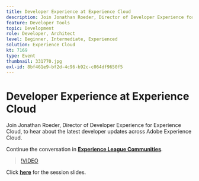 ```yaml
---
title: Developer Experience at Experience Cloud
description: Join Jonathan Roeder, Director of Developer Experience for Experience Cloud, to hear about the latest developer updates across Adobe Experience Cloud. This session was delivered as part of Adobe Developers Live Content event.
feature: Developer Tools
topic: Development
role: Developer, Architect
level: Beginner, Intermediate, Experienced
solution: Experience Cloud
kt: 7169
type: Event
thumbnail: 331770.jpg
exl-id: 8bf461e9-bf2d-4c96-b92c-c064df9650f5
---
```

# Developer Experience at Experience Cloud

Join Jonathan Roeder, Director of Developer Experience for Experience Cloud, to hear about the latest developer updates across Adobe Experience Cloud.

Continue the conversation in **[Experience League Communities](https://adobe.ly/36Yd3v6)**.

>[!VIDEO](https://video.tv.adobe.com/v/331770/?quality=12&learn=on&hidetitle=true)

Click **[here](/help/adobe-developers-live/assets/developer-experience.pdf)** for the session slides.
